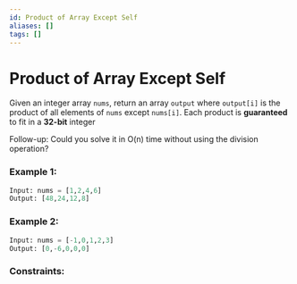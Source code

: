 ```yaml
---
id: Product of Array Except Self
aliases: []
tags: []
---
```


# Product of Array Except Self

Given an integer array `nums`, return an array `output` where `output[i]` is the product of all elements of `nums` except `nums[i]`. Each product is **guaranteed** to fit in a **32-bit** integer 

Follow-up: Could you solve it in O(n) time without using the division operation?

### Example 1: 

```python 
Input: nums = [1,2,4,6]
Output: [48,24,12,8]
```
### Example 2: 

```python 
Input: nums = [-1,0,1,2,3]
Output: [0,-6,0,0,0]
```
### Constraints: 

